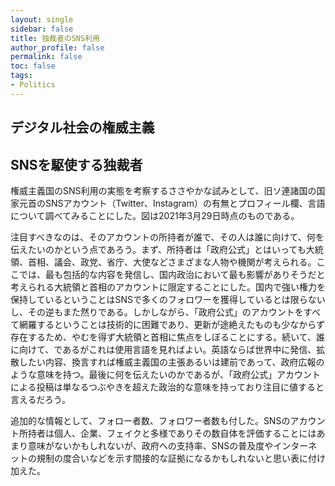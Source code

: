 ```yaml
---
layout: single
sidebar: false
title: 独裁者のSNS利用
author_profile: false
permalink: false
toc: false
tags:
- Politics
---
```


## デジタル社会の権威主義

## SNSを駆使する独裁者
権威主義国のSNS利用の実態を考察するささやかな試みとして、旧ソ連諸国の国家元首のSNSアカウント（Twitter、Instagram）の有無とプロフィール欄、言語について調べてみることにした。図は2021年3月29日時点のものである。

注目すべきなのは、そのアカウントの所持者が誰で、その人は誰に向けて、何を伝えたいのかという点であろう。まず、所持者は「政府公式」とはいっても大統領、首相、議会、政党、省庁、大使などさまざまな人物や機関が考えられる。ここでは、最も包括的な内容を発信し、国内政治において最も影響がありそうだと考えられる大統領と首相のアカウントに限定することにした。国内で強い権力を保持しているということはSNSで多くのフォロワーを獲得しているとは限らないし、その逆もまた然りである。しかしながら、「政府公式」のアカウントをすべて網羅するということは技術的に困難であり、更新が途絶えたものも少なからず存在するため、やむを得ず大統領と首相に焦点をしぼることにする。続いて、誰に向けて、であるがこれは使用言語を見ればよい。英語ならば世界中に発信、拡散したい内容、換言すれば権威主義国の主張あるいは建前であって、政府広報のような意味を持つ。最後に何を伝えたいのかであるが、「政府公式」アカウントによる投稿は単なるつぶやきを超えた政治的な意味を持っており注目に値すると言えるだろう。

追加的な情報として、フォロー者数、フォロワー者数も付した。SNSのアカウント所持者は個人、企業、フェイクと多様でありその数自体を評価することにはあまり意味がないかもしれないが、政府への支持率、SNSの普及度やインターネットの規制の度合いなどを示す間接的な証拠になるかもしれないと思い表に付け加えた。